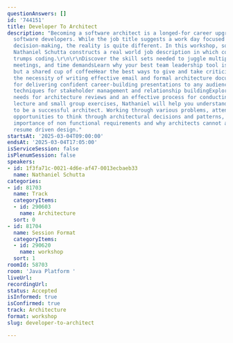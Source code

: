 ```yaml
---
questionAnswers: []
id: '744151'
title: Developer To Architect
description: "Becoming a software architect is a longed-for career upgrade for many
  software developers. While the job title suggests a work day focused on technical
  decision-making, the reality is quite different. In this workshop, software architect
  Nathaniel Schutta constructs a real world job description in which communication
  trumps coding.\r\n\r\nDiscover the skill sets needed to juggle multiple priorities,
  meetings, and time demandsLearn why your best team leadership tool is not a hammer,
  but a shared cup of coffeeHear the best ways to give and take criticismUnderstand
  the necessity of writing effective email and formal architecture documentsGet tips
  for delivering confident career-building presentations to any audienceReview essential
  techniques for stakeholder management and relationship buildingExplore the critical
  needs for architecture reviews and an effective process for conducting themThrough
  lecture and small group exercises, Nathaniel will help you understand what it means
  to be a successful architect. Working through various problems, attendees will have
  opportunities to think through architectural decisions and patterns, discuss the
  importance of non functional requirements and why architects cannot afford to practice
  resume driven design."
startsAt: '2025-03-04T09:00:00'
endsAt: '2025-03-04T17:05:00'
isServiceSession: false
isPlenumSession: false
speakers:
- id: 1f3fa71c-0021-4d6e-af47-0013ecbaeb33
  name: Nathaniel Schutta
categories:
- id: 81703
  name: Track
  categoryItems:
  - id: 290603
    name: Architecture
  sort: 0
- id: 81704
  name: Session Format
  categoryItems:
  - id: 290620
    name: workshop
  sort: 1
roomId: 58703
room: 'Java Platform '
liveUrl:
recordingUrl:
status: Accepted
isInformed: true
isConfirmed: true
track: Architecture
format: workshop
slug: developer-to-architect

---
```

